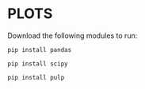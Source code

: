 # PLOTS

Download the following modules to run:
```
pip install pandas
```
```
pip install scipy
```
```
pip install pulp
```
